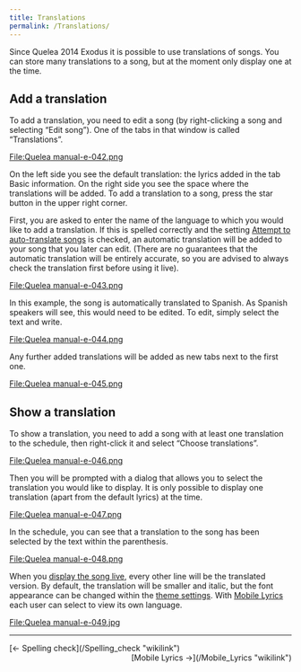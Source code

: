 ```yaml
---
title: Translations
permalink: /Translations/
---
```


Since Quelea 2014 Exodus it is possible to use translations of songs. You can store many translations to a song, but at the moment only display one at the time.

Add a translation
-----------------

To add a translation, you need to edit a song (by right-clicking a song and selecting “Edit song”). One of the tabs in that window is called “Translations”.

[<File:Quelea> manual-e-042.png](/File:Quelea_manual-e-042.png "wikilink")

On the left side you see the default translation: the lyrics added in the tab Basic information. On the right side you see the space where the translations will be added. To add a translation to a song, press the star button in the upper right corner.

First, you are asked to enter the name of the language to which you would like to add a translation. If this is spelled correctly and the setting [Attempt to auto-translate songs](/General_tab#Attempt_to_auto-translate_songs "wikilink") is checked, an automatic translation will be added to your song that you later can edit. (There are no guarantees that the automatic translation will be entirely accurate, so you are advised to always check the translation first before using it live).

[<File:Quelea> manual-e-043.png](/File:Quelea_manual-e-043.png "wikilink")

In this example, the song is automatically translated to Spanish. As Spanish speakers will see, this would need to be edited. To edit, simply select the text and write.

[<File:Quelea> manual-e-044.png](/File:Quelea_manual-e-044.png "wikilink")

Any further added translations will be added as new tabs next to the first one.

[<File:Quelea> manual-e-045.png](/File:Quelea_manual-e-045.png "wikilink")

Show a translation
------------------

To show a translation, you need to add a song with at least one translation to the schedule, then right-click it and select “Choose translations”.

[<File:Quelea> manual-e-046.png](/File:Quelea_manual-e-046.png "wikilink")

Then you will be prompted with a dialog that allows you to select the translation you would like to display. It is only possible to display one translation (apart from the default lyrics) at the time.

[<File:Quelea> manual-e-047.png](/File:Quelea_manual-e-047.png "wikilink")

In the schedule, you can see that a translation to the song has been selected by the text within the parenthesis.

[<File:Quelea> manual-e-048.png](/File:Quelea_manual-e-048.png "wikilink")

When you [display the song live](/Showing_something_live "wikilink"), every other line will be the translated version. By default, the translation will be smaller and italic, but the font appearance can be changed within the [theme settings](/Themes#Setting_up_a_theme "wikilink"). With [Mobile Lyrics](/Mobile_Lyrics "wikilink") each user can select to view its own language.

[<File:Quelea> manual-e-049.jpg](/File:Quelea_manual-e-049.jpg "wikilink")

------------------------------------------------------------------------

<div style="text-align: left;">
[← Spelling check](/Spelling_check "wikilink") <span style="float:right;"> [Mobile Lyrics →](/Mobile_Lyrics "wikilink")</span>

</div>
